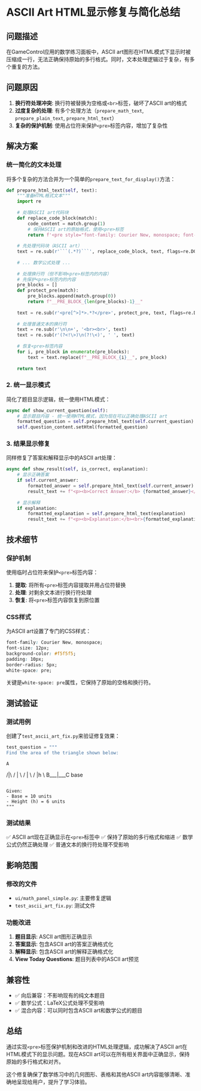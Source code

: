 # ASCII Art HTML显示修复与简化总结

## 问题描述

在GameControl应用的数学练习面板中，ASCII art图形在HTML模式下显示时被压缩成一行，无法正确保持原始的多行格式。同时，文本处理逻辑过于复杂，有多个重复的方法。

## 问题原因

1. **换行符处理冲突**: 换行符被替换为空格或`<br>`标签，破坏了ASCII art的格式
2. **过度复杂的处理**: 有多个处理方法（`prepare_math_text`, `prepare_plain_text`, `prepare_html_text`）
3. **复杂的保护机制**: 使用占位符来保护`<pre>`标签内容，增加了复杂性

## 解决方案

### 统一简化的文本处理

将多个复杂的方法合并为一个简单的`prepare_text_for_display()`方法：

```python
def prepare_html_text(self, text):
    """准备HTML格式文本"""
    import re
    
    # 处理ASCII art代码块
    def replace_code_block(match):
        code_content = match.group(1)
        # 保持ASCII art的原始格式，使用<pre>标签
        return f'<pre style="font-family: Courier New, monospace; font-size: 12px; background-color: #f5f5f5; padding: 10px; border-radius: 5px; white-space: pre;">{code_content}</pre>'
    
    # 先处理代码块（ASCII art）
    text = re.sub(r'```(.*?)```', replace_code_block, text, flags=re.DOTALL)
    
    # ... 数学公式处理 ...
    
    # 处理换行符（但不影响<pre>标签内的内容）
    # 先保护<pre>标签内的内容
    pre_blocks = []
    def protect_pre(match):
        pre_blocks.append(match.group(0))
        return f"__PRE_BLOCK_{len(pre_blocks)-1}__"
    
    text = re.sub(r'<pre[^>]*>.*?</pre>', protect_pre, text, flags=re.DOTALL)
    
    # 处理普通文本的换行符
    text = re.sub(r'\n\n+', '<br><br>', text)
    text = re.sub(r'(?<!\>)\n(?!\<)', ' ', text)
    
    # 恢复<pre>标签内容
    for i, pre_block in enumerate(pre_blocks):
        text = text.replace(f"__PRE_BLOCK_{i}__", pre_block)
    
    return text
```

### 2. 统一显示模式

简化了题目显示逻辑，统一使用HTML模式：

```python
async def show_current_question(self):
    # 显示题目内容 - 统一使用HTML模式，因为现在可以正确处理ASCII art
    formatted_question = self.prepare_html_text(self.current_question)
    self.question_content.setHtml(formatted_question)
```

### 3. 结果显示修复

同样修复了答案和解释显示中的ASCII art处理：

```python
async def show_result(self, is_correct, explanation):
    # 显示正确答案
    if self.current_answer:
        formatted_answer = self.prepare_html_text(self.current_answer)
        result_text += f"<p><b>Correct Answer:</b> {formatted_answer}</p>"
    
    # 显示解释
    if explanation:
        formatted_explanation = self.prepare_html_text(explanation)
        result_text += f"<p><b>Explanation:</b><br>{formatted_explanation}</p>"
```

## 技术细节

### 保护机制

使用临时占位符来保护`<pre>`标签内容：

1. **提取**: 将所有`<pre>`标签内容提取并用占位符替换
2. **处理**: 对剩余文本进行换行符处理
3. **恢复**: 将`<pre>`标签内容恢复到原位置

### CSS样式

为ASCII art设置了专门的CSS样式：

```css
font-family: Courier New, monospace;
font-size: 12px;
background-color: #f5f5f5;
padding: 10px;
border-radius: 5px;
white-space: pre;
```

关键是`white-space: pre`属性，它保持了原始的空格和换行符。

## 测试验证

### 测试用例

创建了`test_ascii_art_fix.py`来验证修复效果：

```python
test_question = """
Find the area of the triangle shown below:

```
    A
   /|\\
  / | \\
 /  |  \\
/   |h  \\
B___|___C
    base
```

Given:
- Base = 10 units
- Height (h) = 6 units
"""
```

### 测试结果

✅ ASCII art现在正确显示在`<pre>`标签中
✅ 保持了原始的多行格式和缩进
✅ 数学公式仍然正确处理
✅ 普通文本的换行符处理不受影响

## 影响范围

### 修改的文件

- `ui/math_panel_simple.py`: 主要修复逻辑
- `test_ascii_art_fix.py`: 测试文件

### 功能改进

1. **题目显示**: ASCII art图形正确显示
2. **答案显示**: 包含ASCII art的答案正确格式化
3. **解释显示**: 包含ASCII art的解释正确格式化
4. **View Today Questions**: 题目列表中的ASCII art预览

## 兼容性

- ✅ 向后兼容：不影响现有的纯文本题目
- ✅ 数学公式：LaTeX公式处理不受影响
- ✅ 混合内容：可以同时包含ASCII art和数学公式的题目

## 总结

通过实现`<pre>`标签保护机制和改进的HTML处理逻辑，成功解决了ASCII art在HTML模式下的显示问题。现在ASCII art可以在所有相关界面中正确显示，保持原始的多行格式和对齐。

这个修复确保了数学练习中的几何图形、表格和其他ASCII art内容能够清晰、准确地呈现给用户，提升了学习体验。 